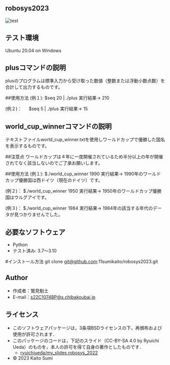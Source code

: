 ## robosys2023
![test](https://github.com/11sumikaito/sumikaito/actions/workflows/test.yml/badge.svg)

## テスト環境
Ubuntu 20.04 on Windows

## plusコマンドの説明
plusのプログラムは標準入力から受け取った数値（整数または浮動小数点数）を合計して出力するものです。

##使用方法
(例１):
 	   $seq 20 | ./plus
 実行結果→   210

(例２)：
	　 $seq 5 | ./plus
 実行結果→   15

## world_cup_winnerコマンドの説明
テキストファイルworld_cup_winner.txtを使用しワールドカップで優勝した国名を表示するものです。

##注意点
ワールドカップは４年に一度開催されているため半分以上の年が開催されてなく該当しないのでご了承お願いします。

##使用方法
(例１):
	   $./world_cup_winner 1990
 実行結果→   1990年のワールドカップ優勝国は西ドイツ（現在のドイツ）です。

(例２)：
	   $./world_cup_winner 1950
 実行結果→   1950年のワールドカップ優勝国はウルグアイです。

(例３)：
           $./world_cup_winner 1984
 実行結果→   1984年の該当する年代のデータが見つかりませんでした。

## 必要なソフトウェア
 * Python
  * テスト済み: 3.7～3.10

#インストール方法
git clone git@github.com:11sumikaito/robosys2023.git

## Author
 * 作成者：鷲見魁土
 * E-mail：s22C1074BP@s.chibakoubai.jp

## ライセンス
 * このソフトウェアパッケージは，3条項BSDライセンスの下，再頒布および使用が許可されます．
  * このパッケージのコードは，下記のスライド（CC-BY-SA 4.0 by Ryuichi Ueda）のものを，本人の許可を得て自身の著作としたものです．
       * [ryuichiueda/my_slides robosys_2022](https://github.com/ryuichiueda/my_slides/tree/master/robosys_2022)
  * © 2023 Kaito Sumi
